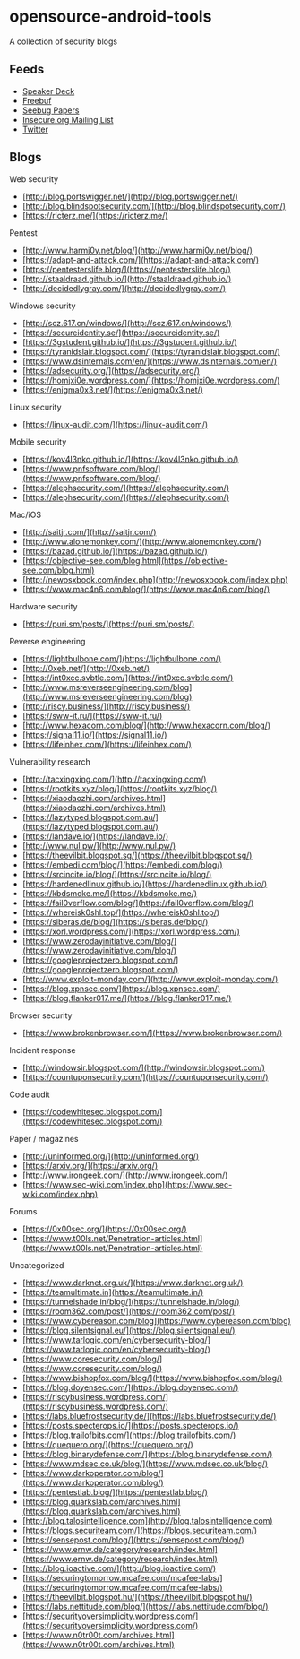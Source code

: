 # opensource-android-tools

A collection of security blogs

## Feeds

* [Speaker Deck](https://speakerdeck.com/)
* [Freebuf](http://www.freebuf.com)
* [Seebug Papers](https://paper.seebug.org/)
* [Insecure.org Mailing List](http://insecure.org/search.html?q=info+leak)
* [Twitter](https://twitter.com/search?q=amsi%20bypass&src=typd)

## Blogs

Web security

* [http://blog.portswigger.net/](http://blog.portswigger.net/)
* [http://blog.blindspotsecurity.com/](http://blog.blindspotsecurity.com/)
* [https://ricterz.me/](https://ricterz.me/)

Pentest

* [http://www.harmj0y.net/blog/](http://www.harmj0y.net/blog/)
* [https://adapt-and-attack.com/](https://adapt-and-attack.com/)
* [https://pentesterslife.blog/](https://pentesterslife.blog/)
* [http://staaldraad.github.io/](http://staaldraad.github.io/)
* [http://decidedlygray.com/](http://decidedlygray.com/)

Windows security

* [http://scz.617.cn/windows/](http://scz.617.cn/windows/)
* [https://secureidentity.se/](https://secureidentity.se/)
* [https://3gstudent.github.io/](https://3gstudent.github.io/)
* [https://tyranidslair.blogspot.com/](https://tyranidslair.blogspot.com/)
* [https://www.dsinternals.com/en/](https://www.dsinternals.com/en/)
* [https://adsecurity.org/](https://adsecurity.org/)
* [https://homjxi0e.wordpress.com/](https://homjxi0e.wordpress.com/)
* [https://enigma0x3.net/](https://enigma0x3.net/)

Linux security

* [https://linux-audit.com/](https://linux-audit.com/)

Mobile security

* [https://kov4l3nko.github.io/](https://kov4l3nko.github.io/)
* [https://www.pnfsoftware.com/blog/](https://www.pnfsoftware.com/blog/)
* [https://alephsecurity.com/](https://alephsecurity.com/)
* [https://alephsecurity.com/](https://alephsecurity.com/)

Mac/iOS

* [http://saitjr.com/](http://saitjr.com/)
* [http://www.alonemonkey.com/](http://www.alonemonkey.com/)
* [https://bazad.github.io/](https://bazad.github.io/)
* [https://objective-see.com/blog.html](https://objective-see.com/blog.html)
* [http://newosxbook.com/index.php](http://newosxbook.com/index.php)
* [https://www.mac4n6.com/blog/](https://www.mac4n6.com/blog/)

Hardware security

* [https://puri.sm/posts/](https://puri.sm/posts/)

Reverse engineering

* [https://lightbulbone.com/](https://lightbulbone.com/)
* [http://0xeb.net/](http://0xeb.net/)
* [https://int0xcc.svbtle.com/](https://int0xcc.svbtle.com/)
* [http://www.msreverseengineering.com/blog](http://www.msreverseengineering.com/blog)
* [http://riscy.business/](http://riscy.business/)
* [https://sww-it.ru/](https://sww-it.ru/)
* [http://www.hexacorn.com/blog/](http://www.hexacorn.com/blog/)
* [https://signal11.io/](https://signal11.io/)
* [https://lifeinhex.com/](https://lifeinhex.com/)

Vulnerability research

* [http://tacxingxing.com/](http://tacxingxing.com/)
* [https://rootkits.xyz/blog/](https://rootkits.xyz/blog/)
* [https://xiaodaozhi.com/archives.html](https://xiaodaozhi.com/archives.html)
* [https://lazytyped.blogspot.com.au/](https://lazytyped.blogspot.com.au/)
* [https://landave.io/](https://landave.io/)
* [http://www.nul.pw/](http://www.nul.pw/)
* [https://theevilbit.blogspot.sg/](https://theevilbit.blogspot.sg/)
* [https://embedi.com/blog/](https://embedi.com/blog/)
* [https://srcincite.io/blog/](https://srcincite.io/blog/)
* [https://hardenedlinux.github.io/](https://hardenedlinux.github.io/)
* [https://kbdsmoke.me/](https://kbdsmoke.me/)
* [https://fail0verflow.com/blog/](https://fail0verflow.com/blog/)
* [https://whereisk0shl.top/](https://whereisk0shl.top/)
* [https://siberas.de/blog/](https://siberas.de/blog/)
* [https://xorl.wordpress.com/](https://xorl.wordpress.com/)
* [https://www.zerodayinitiative.com/blog/](https://www.zerodayinitiative.com/blog/)
* [https://googleprojectzero.blogspot.com/](https://googleprojectzero.blogspot.com/)
* [http://www.exploit-monday.com/](http://www.exploit-monday.com/)
* [https://blog.xpnsec.com/](https://blog.xpnsec.com/)
* [https://blog.flanker017.me/](https://blog.flanker017.me/)

Browser security

* [https://www.brokenbrowser.com/](https://www.brokenbrowser.com/)

Incident response

* [http://windowsir.blogspot.com/](http://windowsir.blogspot.com/)
* [https://countuponsecurity.com/](https://countuponsecurity.com/)

Code audit

* [https://codewhitesec.blogspot.com/](https://codewhitesec.blogspot.com/)

Paper / magazines

* [http://uninformed.org/](http://uninformed.org/)
* [https://arxiv.org/](https://arxiv.org/)
* [http://www.irongeek.com/](http://www.irongeek.com/)
* [https://www.sec-wiki.com/index.php](https://www.sec-wiki.com/index.php)

Forums

* [https://0x00sec.org/](https://0x00sec.org/)
* [https://www.t00ls.net/Penetration-articles.html](https://www.t00ls.net/Penetration-articles.html)

Uncategorized

* [https://www.darknet.org.uk/](https://www.darknet.org.uk/)
* [https://teamultimate.in](https://teamultimate.in/)
* [https://tunnelshade.in/blog/](https://tunnelshade.in/blog/)
* [https://room362.com/post/](https://room362.com/post/)
* [https://www.cybereason.com/blog](https://www.cybereason.com/blog)
* [https://blog.silentsignal.eu/](https://blog.silentsignal.eu/)
* [https://www.tarlogic.com/en/cybersecurity-blog/](https://www.tarlogic.com/en/cybersecurity-blog/)
* [https://www.coresecurity.com/blog/](https://www.coresecurity.com/blog/)
* [https://www.bishopfox.com/blog/](https://www.bishopfox.com/blog/)
* [https://blog.doyensec.com/](https://blog.doyensec.com/)
* [https://riscybusiness.wordpress.com/](https://riscybusiness.wordpress.com/)
* [https://labs.bluefrostsecurity.de/](https://labs.bluefrostsecurity.de/)
* [https://posts.specterops.io/](https://posts.specterops.io/)
* [https://blog.trailofbits.com/](https://blog.trailofbits.com/)
* [https://quequero.org/](https://quequero.org/)
* [https://blog.binarydefense.com/](https://blog.binarydefense.com/)
* [https://www.mdsec.co.uk/blog/](https://www.mdsec.co.uk/blog/)
* [https://www.darkoperator.com/blog/](https://www.darkoperator.com/blog/)
* [https://pentestlab.blog/](https://pentestlab.blog/)
* [https://blog.quarkslab.com/archives.html](https://blog.quarkslab.com/archives.html)
* [http://blog.talosintelligence.com](http://blog.talosintelligence.com)
* [https://blogs.securiteam.com/](https://blogs.securiteam.com/)
* [https://sensepost.com/blog/](https://sensepost.com/blog/)
* [https://www.ernw.de/category/research/index.html](https://www.ernw.de/category/research/index.html)
* [http://blog.ioactive.com/](http://blog.ioactive.com/)
* [https://securingtomorrow.mcafee.com/mcafee-labs/](https://securingtomorrow.mcafee.com/mcafee-labs/)
* [https://theevilbit.blogspot.hu/](https://theevilbit.blogspot.hu/)
* [https://labs.nettitude.com/blog/](https://labs.nettitude.com/blog/)
* [https://securityoversimplicity.wordpress.com/](https://securityoversimplicity.wordpress.com/)
* [https://www.n0tr00t.com/archives.html](https://www.n0tr00t.com/archives.html)


